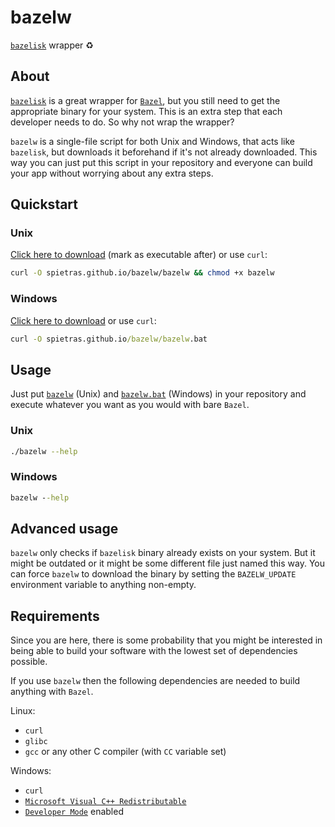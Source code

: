 # bazelw

[`bazelisk`](https://github.com/bazelbuild/bazelisk) wrapper ♻️

## About

[`bazelisk`](https://github.com/bazelbuild/bazelisk) is a great wrapper for [`Bazel`](https://bazel.build),
but you still need to get the appropriate binary for your system.
This is an extra step that each developer needs to do.
So why not wrap the wrapper?

`bazelw` is a single-file script for both Unix and Windows,
that acts like `bazelisk`,
but downloads it beforehand if it's not already downloaded.
This way you can just put this script in your repository
and everyone can build your app without worrying about any extra steps.

## Quickstart

### Unix

[Click here to download](https://spietras.github.io/bazelw/bazelw) (mark as executable after) or use `curl`:

```sh
curl -O spietras.github.io/bazelw/bazelw && chmod +x bazelw
```

### Windows

[Click here to download](https://spietras.github.io/bazelw/bazelw.bat) or use `curl`:

```cmd
curl -O spietras.github.io/bazelw/bazelw.bat
```

## Usage

Just put [`bazelw`](https://spietras.github.io/bazelw/bazelw) (Unix)
and [`bazelw.bat`](https://spietras.github.io/bazelw/bazelw.bat) (Windows)
in your repository and execute whatever you want as you would with bare `Bazel`.

### Unix

```sh
./bazelw --help
```

### Windows

```cmd
bazelw --help
```

## Advanced usage

`bazelw` only checks if `bazelisk` binary already exists on your system.
But it might be outdated or it might be some different file just named this way.
You can force `bazelw` to download the binary
by setting the `BAZELW_UPDATE` environment variable to anything non-empty.

## Requirements

Since you are here,
there is some probability that you might be interested
in being able to build your software with the lowest set of dependencies possible.

If you use `bazelw` then the following dependencies are needed to build anything with `Bazel`.

Linux:

- `curl`
- `glibc`
- `gcc` or any other C compiler (with `CC` variable set)

Windows:

- `curl`
- [`Microsoft Visual C++ Redistributable`](https://docs.microsoft.com/en-US/cpp/windows/latest-supported-vc-redist)
- [`Developer Mode`](https://docs.microsoft.com/en-us/windows/apps/get-started/enable-your-device-for-development) enabled

